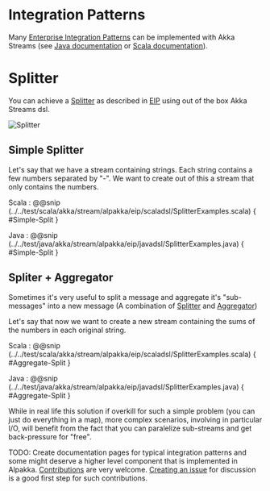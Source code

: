 # Integration Patterns

Many [Enterprise Integration Patterns](http://www.eaipatterns.com/toc.html) can be implemented with Akka Streams 
(see [Java documentation](http://doc.akka.io/docs/akka/2.4/java/stream/index.html) or [Scala documentation](http://doc.akka.io/docs/akka/2.4/scala/stream/index.html)).


# Splitter

You can achieve a [Splitter](http://www.enterpriseintegrationpatterns.com/patterns/messaging/Sequencer.html) as described in  [EIP](http://www.enterpriseintegrationpatterns.com) using out of the box Akka Streams dsl.

![Splitter](http://www.enterpriseintegrationpatterns.com/img/Sequencer.gif)

## Simple Splitter

Let's say that we have a stream containing strings. Each string contains a few numbers separated by "-". We want to create out of this a stream that only contains the numbers. 

Scala
: @@snip (../../test/scala/akka/stream/alpakka/eip/scaladsl/SplitterExamples.scala) { #Simple-Split }

Java
: @@snip (../../test/java/akka/stream/alpakka/eip/javadsl/SplitterExamples.java) { #Simple-Split }

## Spliter + Aggregator

Sometimes it's very useful to split a message and aggregate it's "sub-messages" into a new message (A combination of [Splitter](http://www.enterpriseintegrationpatterns.com/patterns/messaging/Sequencer.html) and [Aggregator](http://www.enterpriseintegrationpatterns.com/patterns/messaging/Aggregator.html)) 

Let's say that now we want to create a new stream containing the sums of the numbers in each original string. 


Scala
: @@snip (../../test/scala/akka/stream/alpakka/eip/scaladsl/SplitterExamples.scala) { #Aggregate-Split }

Java
: @@snip (../../test/java/akka/stream/alpakka/eip/javadsl/SplitterExamples.java) { #Aggregate-Split }

While in real life this solution if overkill for such a simple problem (you can just do everything in a map), more complex scenarios, involving in particular I/O, will benefit from the fact that you can paralelize sub-streams and get back-pressure for "free".


 
TODO: Create documentation pages for typical integration patterns and some might deserve a higher level component that is implemented in Alpakka. [Contributions](https://github.com/akka/alpakka/blob/master/CONTRIBUTING.md) are very welcome.
[Creating an issue](https://github.com/akka/alpakka/issues) for discussion is a good first step for such contributions.